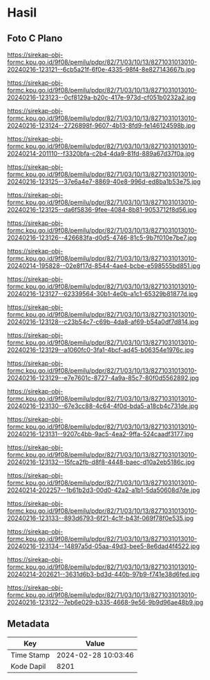 # Hasil

## Foto C Plano

https://sirekap-obj-formc.kpu.go.id/9f08/pemilu/pdpr/82/71/03/10/13/8271031013010-20240216-123121--6cb5a21f-6f0e-4335-98f4-8e827143667b.jpg

https://sirekap-obj-formc.kpu.go.id/9f08/pemilu/pdpr/82/71/03/10/13/8271031013010-20240216-123123--0cf8129a-b20c-417e-973d-cf051b0232a2.jpg

https://sirekap-obj-formc.kpu.go.id/9f08/pemilu/pdpr/82/71/03/10/13/8271031013010-20240216-123124--2726898f-9607-4b13-8fd9-fe146124598b.jpg

https://sirekap-obj-formc.kpu.go.id/9f08/pemilu/pdpr/82/71/03/10/13/8271031013010-20240214-201110--f3320bfa-c2b4-4da9-81fd-889a67d37f0a.jpg

https://sirekap-obj-formc.kpu.go.id/9f08/pemilu/pdpr/82/71/03/10/13/8271031013010-20240216-123125--37e6a4e7-8869-40e8-996d-ed8ba1b53e75.jpg

https://sirekap-obj-formc.kpu.go.id/9f08/pemilu/pdpr/82/71/03/10/13/8271031013010-20240216-123125--da6f5836-9fee-4084-8b81-9053712f8d56.jpg

https://sirekap-obj-formc.kpu.go.id/9f08/pemilu/pdpr/82/71/03/10/13/8271031013010-20240216-123126--426683fa-d0d5-4746-81c5-9b7f010e7be7.jpg

https://sirekap-obj-formc.kpu.go.id/9f08/pemilu/pdpr/82/71/03/10/13/8271031013010-20240214-195828--02e8f17d-8544-4ae4-bcbe-e598555bd851.jpg

https://sirekap-obj-formc.kpu.go.id/9f08/pemilu/pdpr/82/71/03/10/13/8271031013010-20240216-123127--62339564-30b1-4e0b-a1c1-65329b81877d.jpg

https://sirekap-obj-formc.kpu.go.id/9f08/pemilu/pdpr/82/71/03/10/13/8271031013010-20240216-123128--c23b54c7-c69b-4da8-af69-b54a0df7d814.jpg

https://sirekap-obj-formc.kpu.go.id/9f08/pemilu/pdpr/82/71/03/10/13/8271031013010-20240216-123129--a1060fc0-3fa1-4bcf-ad45-b06354e1976c.jpg

https://sirekap-obj-formc.kpu.go.id/9f08/pemilu/pdpr/82/71/03/10/13/8271031013010-20240216-123129--e7e7601c-8727-4a9a-85c7-80f0d5562892.jpg

https://sirekap-obj-formc.kpu.go.id/9f08/pemilu/pdpr/82/71/03/10/13/8271031013010-20240216-123130--67e3cc88-4c64-4f0d-bda5-a18cb4c731de.jpg

https://sirekap-obj-formc.kpu.go.id/9f08/pemilu/pdpr/82/71/03/10/13/8271031013010-20240216-123131--9207c4bb-9ac5-4ea2-9ffa-524caadf3177.jpg

https://sirekap-obj-formc.kpu.go.id/9f08/pemilu/pdpr/82/71/03/10/13/8271031013010-20240216-123132--15fca2fb-d8f8-4448-baec-d10a2eb5186c.jpg

https://sirekap-obj-formc.kpu.go.id/9f08/pemilu/pdpr/82/71/03/10/13/8271031013010-20240214-202257--1b61b2d3-00d0-42a2-a1b1-5da50608d7de.jpg

https://sirekap-obj-formc.kpu.go.id/9f08/pemilu/pdpr/82/71/03/10/13/8271031013010-20240216-123133--893d6793-6f21-4c1f-b43f-069f78f0e535.jpg

https://sirekap-obj-formc.kpu.go.id/9f08/pemilu/pdpr/82/71/03/10/13/8271031013010-20240216-123134--14897a5d-05aa-49d3-bee5-8e6dad4f4522.jpg

https://sirekap-obj-formc.kpu.go.id/9f08/pemilu/pdpr/82/71/03/10/13/8271031013010-20240214-202621--3631d6b3-bd3d-440b-97b9-f741e38d6fed.jpg

https://sirekap-obj-formc.kpu.go.id/9f08/pemilu/pdpr/82/71/03/10/13/8271031013010-20240216-123122--7eb6e029-b335-4668-9e56-9b9d96ae48b9.jpg


## Metadata

| Key        | Value               |
| ---------- | ------------------- |
| Time Stamp | 2024-02-28 10:03:46 |
| Kode Dapil | 8201                |



